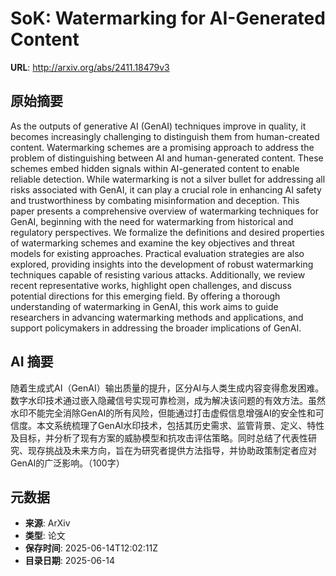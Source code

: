# SoK: Watermarking for AI-Generated Content

**URL**: http://arxiv.org/abs/2411.18479v3

## 原始摘要

As the outputs of generative AI (GenAI) techniques improve in quality, it
becomes increasingly challenging to distinguish them from human-created
content. Watermarking schemes are a promising approach to address the problem
of distinguishing between AI and human-generated content. These schemes embed
hidden signals within AI-generated content to enable reliable detection. While
watermarking is not a silver bullet for addressing all risks associated with
GenAI, it can play a crucial role in enhancing AI safety and trustworthiness by
combating misinformation and deception. This paper presents a comprehensive
overview of watermarking techniques for GenAI, beginning with the need for
watermarking from historical and regulatory perspectives. We formalize the
definitions and desired properties of watermarking schemes and examine the key
objectives and threat models for existing approaches. Practical evaluation
strategies are also explored, providing insights into the development of robust
watermarking techniques capable of resisting various attacks. Additionally, we
review recent representative works, highlight open challenges, and discuss
potential directions for this emerging field. By offering a thorough
understanding of watermarking in GenAI, this work aims to guide researchers in
advancing watermarking methods and applications, and support policymakers in
addressing the broader implications of GenAI.


## AI 摘要

随着生成式AI（GenAI）输出质量的提升，区分AI与人类生成内容变得愈发困难。数字水印技术通过嵌入隐藏信号实现可靠检测，成为解决该问题的有效方法。虽然水印不能完全消除GenAI的所有风险，但能通过打击虚假信息增强AI的安全性和可信度。本文系统梳理了GenAI水印技术，包括其历史需求、监管背景、定义、特性及目标，并分析了现有方案的威胁模型和抗攻击评估策略。同时总结了代表性研究、现存挑战及未来方向，旨在为研究者提供方法指导，并协助政策制定者应对GenAI的广泛影响。（100字）

## 元数据

- **来源**: ArXiv
- **类型**: 论文
- **保存时间**: 2025-06-14T12:02:11Z
- **目录日期**: 2025-06-14
